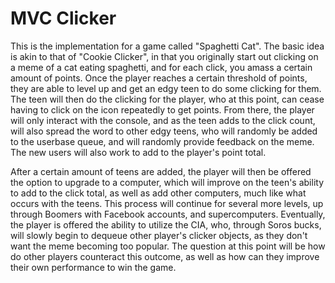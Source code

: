 # MVC Clicker
This is the implementation for a game called "Spaghetti Cat". The basic
idea is akin to that of "Cookie Clicker", in that you originally start
out clicking on a meme of a cat eating spaghetti, and for each click,
you amass a certain amount of points. Once the player reaches a certain
threshold of points, they are able to level up and get an edgy teen to
do some clicking for them. The teen will then do the clicking for the
player, who at this point, can cease having to click on the icon
repeatedly to get points. From there, the player will only interact with
the console, and as the teen adds to the click count, will also spread
the word to other edgy teens, who will randomly be added to the userbase
queue, and will randomly provide feedback on the meme. The new users
will also work to add to the player's point total.

After a certain amount of teens are added, the player will then be
offered the option to upgrade to a computer, which will improve on the
teen's ability to add to the click total, as well as add other
computers, much like what occurs with the teens. This process will
continue for several more levels, up through Boomers with Facebook
accounts, and supercomputers. Eventually, the player is offered the
ability to utilize the CIA, who, through Soros bucks, will slowly begin
to dequeue other player's clicker objects, as they don't want the meme
becoming too popular. The question at this point will be how do other
players counteract this outcome, as well as how can they improve their
own performance to win the game.
